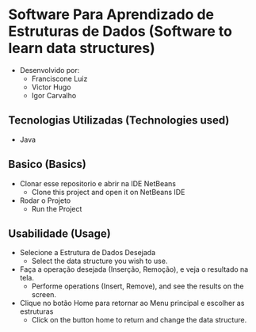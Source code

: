 # Software Para Aprendizado de Estruturas de Dados (Software to learn data structures)
* Desenvolvido por:
    - Franciscone Luiz
    - Victor Hugo
    - Igor Carvalho
## Tecnologias Utilizadas (Technologies used)
* Java

## Basico (Basics)

* Clonar esse repositorio e abrir na IDE NetBeans
    - Clone this project and open it on NetBeans IDE
* Rodar o Projeto
    - Run the Project

## Usabilidade (Usage)

* Selecione a Estrutura de Dados Desejada
    - Select the data structure you wish to use.
* Faça a operação desejada (Inserção, Remoção), e veja o resultado na tela.
    - Performe operations (Insert, Remove), and see the results on the screen.
* Clique no botão Home para retornar ao Menu principal e escolher as estruturas
    - Click on the button home to return and change the data structure.


